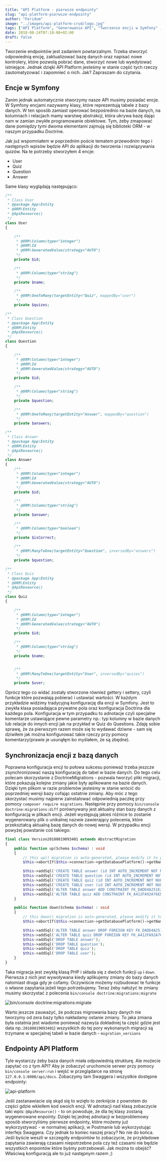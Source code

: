```yaml
---
title: "API Platform - pierwsze endpointy"
slug: "api-platform-pierwsze-endpointy"
author: "Feridum"
image: "../images/api-platform-crud/logo.jpg"
tags: ["API Platform", "Generowanie API", "Tworzenie encji w Symfony" ,"Symfony", "Symfony Flex", "REST Api", "Doctrine Migrations"]
date: 2018-08-24T07:10:00+02:00
draft: false
---
```


Tworzenie endpointów jest zadaniem powtarzalnym. Trzeba stworzyć odpowiednią encję, zaktualizować bazę danych oraz napisać nowe kontrolery, które pozwolą pobrać dane, stworzyć nowe lub wyedytować istniejące. Jednak dzięki API Platform jesteśmy w stanie część tych rzeczy zautomatyzować i zapomnieć o nich. Jak? Zapraszam do czytania.

<!--more-->

## Encje w Symfony
Zanim jednak automatycznie stworzymy nasze API musimy posiadać encje. W Symfony encjami nazywamy klasy, które reprezentują tabele z bazy danych. W ten sposób zamiast operować bezpośrednio na bazie danych, na kolumnach i relacjach mamy warstwę abstrakcji, która ukrywa bazę dając nam w zamian zwykłe programowanie obiektowe. Tym, żeby zmapować dane pomiędzy tymi dwoma elementami zajmują się biblioteki ORM - w naszym przypadku Doctrine. 

Jak już wspomniałem w poprzednim poście tematem przewodnim tego i następnych wpisów będzie API do aplikacji do tworzenia i rozwiązywania quizów. Na te potrzeby stworzyłem 4 encje: 

- User 
- Quiz 
- Question
- Answer

Same klasy wyglądają następująco:

```php
/**
 * Class User
 * @package App\Entity
 * @ORM\Entity
 * @ApiResource()
 */
class User
{

    /**
     * @ORM\Column(type="integer")
     * @ORM\Id
     * @ORM\GeneratedValue(strategy="AUTO")
     */
    private $id;

    /**
     * @ORM\Column(type="string")
     */
    private $name;

    /**
     * @ORM\OneToMany(targetEntity="Quiz", mappedBy="user")
     */
    private $quizes;

```

```php
/**
 * Class Question
 * @package App\Entity
 * @ORM\Entity
 * @ApiResource()
 */
class Question
{

    /**
     * @ORM\Column(type="integer")
     * @ORM\Id
     * @ORM\GeneratedValue(strategy="AUTO")
     */
    private $id;

    /**
     * @ORM\Column(type="string")
     */
    private $question;

    /**
     * @ORM\OneToMany(targetEntity="Answer", mappedBy="question")
     */
    private $answers;
```

```php
/**
 * Class Answer
 * @package App\Entity
 * @ORM\Entity
 * @ApiResource()
 */
class Answer
{
    /**
     * @ORM\Column(type="integer")
     * @ORM\Id
     * @ORM\GeneratedValue(strategy="AUTO")
     */
    private $id;

    /**
     * @ORM\Column(type="string")
     */
    private $answer;

    /**
     * @ORM\Column(type="boolean")
     */
    private $isCorrect;

    /**
     * @ORM\ManyToOne(targetEntity="Question", inversedBy="answers")
     */
    private $question;
```

```php
/**
 * Class Quiz
 * @package App\Entity
 * @ORM\Entity
 * @ApiResource()
 */
class Quiz
{

    /**
     * @ORM\Column(type="integer")
     * @ORM\Id
     * @ORM\GeneratedValue(strategy="AUTO")
     */
    private $id;

    /**
     * @ORM\Column(type="string")
     */
    private $name;


    /**
     * @ORM\ManyToOne(targetEntity="User", inversedBy="quizes")
     */
    private $user;
```

Oprócz tego co widać zostały stworzone również gettery i settery, czyli funkcje które pozwalają pobierać i ustawiać wartości. W każdym przykładzie widzimy tradycyjną konfigurację dla encji w Symfony. Jest to zwykła klasa posiadająca prywatne pola oraz konfiguracja Doctrina dla każdego pola. Konfiguracja w tym przypadku to adnotacje czyli specjalne komentarze ustawiające pewne parametry np.: typ kolumny w bazie danych lub relacje do innych encji jak na przykład w Quiz do Questions. Zdaję sobie sprawę, że za pierwszym razem może się to wydawać dziwne - sam się dziwiłem jak można konfigurować takie rzeczy przy pomocy komentarzy(prawie je usunąłęm bo myślałem, że są zbędne).

## Synchronizacja encji z bazą danych

Poprawna konfiguracja encji to połowa sukcesu ponieważ trzeba jeszcze zsynchronizować naszą konfigurację do tabel w bazie danych. Do tego celu polecam skorzystanie z DoctrineMigrations - pozwala tworzyć pliki migracji, które pokazują kolejne zmiany jakie były aplikowane na bazie danych. Dzięki tym plikom w razie problemów jesteśmy w stanie wrócić do poprzedniej wersji bazy cofając ostatnie zmiany. Aby móc z tego skorzystać musimy najpierw zainstalować odpowiednią paczkę przy pomocy `composer require migrations`. Następnie przy pomocy `bin/console doctrine:migrations:diff` porównywany jest aktualny stan bazy danych z konfiguracją w plikach encji. Jeżeli występują jakieś różnice to zostanie wygenerowany plik o unikalnej nazwie zawierający polecenia, które przekształcą aktualną bazę danych do nowej wersji. W przypadku encji powyżej powstanie coś takiego: 


```php
final class Version20180819093401 extends AbstractMigration
{
    public function up(Schema $schema) : void
    {
        // this up() migration is auto-generated, please modify it to your needs
        $this->abortIf($this->connection->getDatabasePlatform()->getName() !== 'mysql', 'Migration can only be executed safely on \'mysql\'.');

        $this->addSql('CREATE TABLE answer (id INT AUTO_INCREMENT NOT NULL, question_id INT DEFAULT NULL, answer VARCHAR(255) NOT NULL, is_correct TINYINT(1) NOT NULL, INDEX IDX_DADD4A251E27F6BF (question_id), PRIMARY KEY(id)) DEFAULT CHARACTER SET utf8mb4 COLLATE utf8mb4_unicode_ci ENGINE = InnoDB');
        $this->addSql('CREATE TABLE question (id INT AUTO_INCREMENT NOT NULL, question VARCHAR(255) NOT NULL, PRIMARY KEY(id)) DEFAULT CHARACTER SET utf8mb4 COLLATE utf8mb4_unicode_ci ENGINE = InnoDB');
        $this->addSql('CREATE TABLE quiz (id INT AUTO_INCREMENT NOT NULL, user_id INT DEFAULT NULL, name VARCHAR(255) NOT NULL, INDEX IDX_A412FA92A76ED395 (user_id), PRIMARY KEY(id)) DEFAULT CHARACTER SET utf8mb4 COLLATE utf8mb4_unicode_ci ENGINE = InnoDB');
        $this->addSql('CREATE TABLE user (id INT AUTO_INCREMENT NOT NULL, name VARCHAR(255) NOT NULL, PRIMARY KEY(id)) DEFAULT CHARACTER SET utf8mb4 COLLATE utf8mb4_unicode_ci ENGINE = InnoDB');
        $this->addSql('ALTER TABLE answer ADD CONSTRAINT FK_DADD4A251E27F6BF FOREIGN KEY (question_id) REFERENCES question (id)');
        $this->addSql('ALTER TABLE quiz ADD CONSTRAINT FK_A412FA92A76ED395 FOREIGN KEY (user_id) REFERENCES user (id)');
    }

    public function down(Schema $schema) : void
    {
        // this down() migration is auto-generated, please modify it to your needs
        $this->abortIf($this->connection->getDatabasePlatform()->getName() !== 'mysql', 'Migration can only be executed safely on \'mysql\'.');

        $this->addSql('ALTER TABLE answer DROP FOREIGN KEY FK_DADD4A251E27F6BF');
        $this->addSql('ALTER TABLE quiz DROP FOREIGN KEY FK_A412FA92A76ED395');
        $this->addSql('DROP TABLE answer');
        $this->addSql('DROP TABLE question');
        $this->addSql('DROP TABLE quiz');
        $this->addSql('DROP TABLE user');
    }
}

```


Taka migracja jest zwykłą klasą PHP i składa się z dwóch funkcji `up` i `down`. Pierwsza z nich jest wywoływana kiedy aplikujemy zmiany do bazy danych natomiast druga gdy je cofamy. Oczywiście możemy rozbudować te funkcje o własne zapytania jeżeli tego potrzebujemy. Teraz żeby nałożyć te zmiany musimy skorzystać z polecenia `bin/console doctrine:migrations:migrate`

![bin/console doctrine:migrations:migrate](../images/api-platform-crud/migrate.png)

Warto jeszcze zauważyć, że podczas migrowania bazy danych nie tworzymy od zera bazy tylko nakładamy ostanie zmiany. To jaka zmiana była ostatnia jest wiadome ponieważ nazwy(a dokładniej ta część gdzie jest data np.:`20180819093401`) wszystkich do tej pory wykonanych migracji są trzymane w specjalnej tabeli w bazie danych - `migration_versions`

## Endpointy API Platform
Tyle wystarczy żeby baza danych miała odpowiednią strukturę. Ale możecie zapytać co z tym API? Aby je zobaczyć uruchomcie serwer przy pomocy `bin/console server:run` i wejść w przeglądarce na stronę `127.0.0.1:8000/api/docs`. Zobaczymy tam Swaggera i wszystkie dostępne endpointy:

![api-platform](../images/api-platform-crud/api-platform.png)

Jeśli zastanawiacie się skąd się to wzięło to zerknijcie z powrotem do części gdzie wkleiłem kod swoich encji. W adnotacji nad klasą zobaczycie taki wpis: `@ApiResource()` - to on powoduje, że dla tej klasy zostaną wygenerowane enpointy. Dzięki tej jednej adnotacji w bezproblemowy sposób stworzyliśmy pierwsze endpointy, które możemy już wykorzystywać - w normalnej aplikacji, w Postmanie lub wykorzystując interfejs Swaggera. Czy jednak to koniec naszej pracy? No nie do końca. Jeśli byście weszli w szczegóły endpointów to zobaczycie, że przykładowe zapytania zawierają czasami niepotrzebne pola czy też czasami nie będzie wszystkich enpointów które byśmy potrzebowali. Jak można to obejść? Właściwą konfiguracją ale to już następnym razem ;) 



